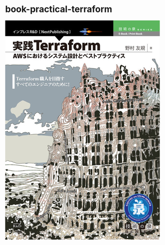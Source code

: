 # book-practical-terraform

![[実践 Terraform 　 AWS におけるシステム設計とベストプラクティス - 実用 野村 友規（技術の泉シリーズ（NextPublishing））：電子書籍試し読み無料 - BOOK☆WALKER -](https://bookwalker.jp/dead51f11d-a4d9-4c79-a398-1ab69cd9606a/)](./docs/t_700x780.jpg)
